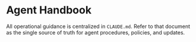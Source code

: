 # Agent Handbook

All operational guidance is centralized in `CLAUDE.md`. Refer to that document as the single source of truth for agent procedures, policies, and updates.
